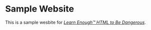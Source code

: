 # Sample Website

This is a sample wesbite for [*Learn Enough™ HTML to Be Dangerous*](https://learnenough.com/html-tutorial).

